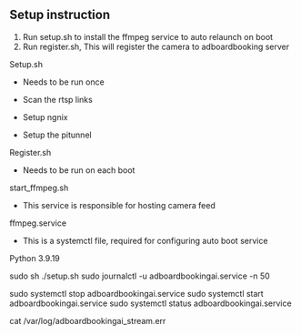 ## Setup instruction

1. Run setup.sh to install the ffmpeg service to auto relaunch on boot
2. Run register.sh, This will register the camera to adboardbooking server

Setup.sh 
* Needs to be run once 
* Scan the rtsp links
* Setup ngnix

* Setup the pitunnel


Register.sh
* Needs to be run on each boot

start_ffmpeg.sh
* This service is responsible for hosting camera feed

ffmpeg.service
* This is a systemctl file, required for configuring auto boot service

Python 3.9.19

sudo sh ./setup.sh 
sudo journalctl -u adboardbookingai.service -n 50

sudo systemctl stop adboardbookingai.service
sudo systemctl start adboardbookingai.service
sudo systemctl status adboardbookingai.service

cat /var/log/adboardbookingai_stream.err